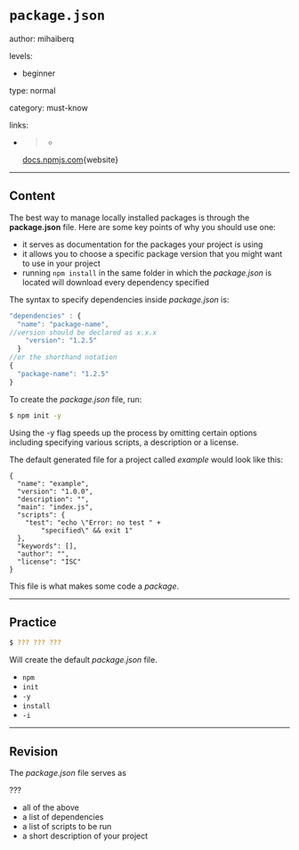 # `package.json`
author: mihaiberq

levels:
  - beginner

type: normal

category: must-know

links:

  - >-
    [docs.npmjs.com](https://docs.npmjs.com/getting-started/using-a-package.json){website}

---
## Content

The best way to manage locally installed packages is through the **package.json** file. Here are some key points of why you should use one:
 - it serves as documentation for the packages your project is using
 - it allows you to choose a specific package version that you might want to use in your project
 - running `npm install` in the same folder in which the *package.json* is located will download every dependency specified

The syntax to specify dependencies inside *package.json* is:
```javascript
"dependencies" : {
  "name": "package-name",
//version should be declared as x.x.x
    "version": "1.2.5"
  }
//or the shorthand notation
{
  "package-name": "1.2.5"
}
```
To create the *package.json* file, run:
```bash
$ npm init -y
```
Using the -y flag speeds up the process by omitting certain options including specifying various scripts, a description or a license.

The default generated file for a project called *example* would look like this:
```
{
  "name": "example",
  "version": "1.0.0",
  "description": "",
  "main": "index.js",
  "scripts": {
    "test": "echo \"Error: no test " +
        "specified\" && exit 1"
  },
  "keywords": [],
  "author": "",
  "license": "ISC"
}
```
This file is what makes some code a *package*.

---
## Practice

```bash
$ ??? ??? ???
```
Will create the default *package.json* file.

* `npm`
* `init`
* `-y`
* `install`
* `-i`

---
## Revision

The *package.json* file serves as

???

* all of the above
* a list of dependencies
* a list of scripts to be run
* a short description of your project
